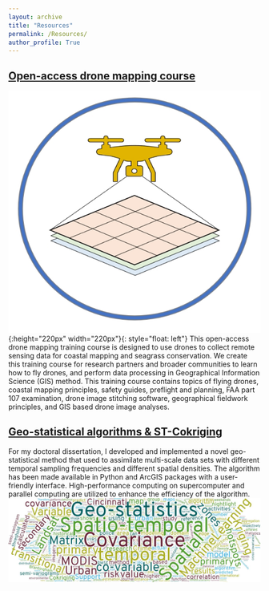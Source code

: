 ```yaml
---
layout: archive
title: "Resources"
permalink: /Resources/
author_profile: True
---
```


## [Open-access drone mapping course](https://gis-yang.github.io/DroneMapping/)
![image](/images/dronetraining.jpg){:height="220px" width="220px"}{: style="float: left"}
This open-access drone mapping training course is designed to use drones to collect remote sensing data for coastal mapping and seagrass conservation. We create this training course for research partners and broader communities to learn how to fly drones, and perform data processing in Geographical Information Science (GIS) method. This training course contains topics of flying drones, coastal mapping principles, safety guides, preflight and planning, FAA part 107 examination, drone image stitching software, geographical fieldwork principles, and GIS based drone image analyses. 


## [Geo-statistical algorithms & ST-Cokriging](https://github.com/gis-yang/Crime-prediction)

For my doctoral dissertation, I developed and implemented a novel geo-statistical method that used to assimilate multi-scale data sets with different temporal sampling frequencies and different spatial densities. The algorithm has been made available in Python and ArcGIS packages with a user-friendly interface. High-performance computing on supercomputer and parallel computing are utilized to enhance the efficiency of the algorithm.
<img src="/images/CK_cloud.jpg">
